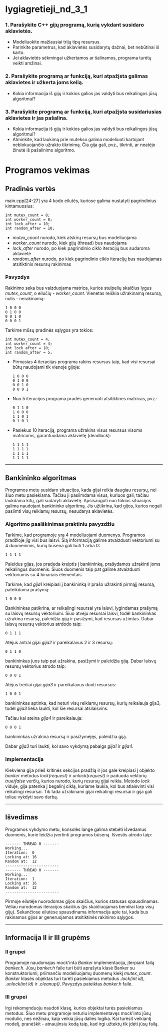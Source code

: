 # lygiagretieji_nd_3_1

### 1. Parašykite C++ gijų programą, kurią vykdant susidaro aklavietės.

- Modeliuokite mažiausiai trijų tipų resursus.
- Parinkite parametrus, kad aklavietės susidarytų dažnai, bet nebūtinai iš karto.
- Jei aklavietės sėkmingai užkertamos ar šalinamos, programa turėtų veikti amžinai.

### 2. Parašykite programą ar funkciją, kuri atpažįsta galimas aklavietes ir užkerta joms kelią.

- Kokia informacija iš gijų ir kokios galios jas valdyti bus reikalingos jūsų algoritmui?

### 3. Parašykite programą ar funkciją, kuri atpažįsta susidariusias aklavietes ir jas pašalina.

- Kokia informacija iš gijų ir kokios galios jas valdyti bus reikalingos jūsų algoritmui?
- Atminkite, kad laukimą prie mutekso galima modeliuoti kartojant neblokuojančio užrakto tikrinimą. Čia gija gali, pvz., tikrinti, ar neatėjo žinutė iš pašalinimo algoritmo.

# Programos vekimas

## Pradinės vertės

main.cpp[24-27] yra 4 kodo eilutės, kuriose galima nustatyti pagrindinius kintamuosius:

    int mutex_count = 8;
    int worker_count = 8;
    int lock_after = 10;
    int random_after = 10;

- _mutex_count_ nurodo, kiek atskirų resursų bus modeliuojama
- _worker_count_ nurodo, kiek gijų (thread) bus naudojama
- _lock_after_ nurodo, po kiek pagrindinio ciklo iteracijų bus sudaroma aklavietė
- _random_after_ nurodo, po kiek pagrindinio ciklo iteracijų bus naudojamas atsitiktinis resursų rakinimas

### Pavyzdys

Rakinimo seka bus vaizduojama matrica, kurios stulpelių skaičius lygus _mutex_count_, o eilučių - _worker_count_. Vienetas reiškia užrakinamą resursą, nulis - nerakinamą:

    1 0 0 0
    0 1 0 0
    0 0 1 0
    0 0 0 1

Tarkime mūsų pradinės sąlygos yra tokios:

    int mutex_count = 4;
    int worker_count = 4;
    int lock_after = 10;
    int random_after = 5;

- Pirmasias 4 iteracijas programa rakins resursus taip, kad visi resursai būtų naudojami tik vienoje gijoje:

      1 0 0 0
      0 1 0 0
      0 0 1 0
      0 0 0 1

- Nuo 5 iteracijos programa pradės generuoti atsitiktines matricas, pvz.:

      0 1 1 0
      1 0 0 0
      1 1 0 1
      0 1 0 1

- Pasiekus 10 iteraciją, programa užrakins visus resursus visoms matricoms, garantuodama aklavietę (deadlock):

      1 1 1 1
      1 1 1 1
      1 1 1 1
      1 1 1 1

---
## Bankininko algoritmas

Programos metu susidaro situacijos, kada gijai reikia daugiau resursų, nei šiuo metu pasiekiama. Tačiau ji pasiimdama visus, kuriuos gali, tačiau laukdama kitų, gali sudaryti aklavietę. Apsisaugoti nuo tokios situacijos galima naudojant bankininko algoritmą. Jis užtikrina, kad gijos, kurios negali pasiimti visų reikiamų resursų, nesudarys aklavietės. 

### Algoritmo paaiškinimas praktiniu pavyzdžiu

Tarkime, kad programoje yra 4 modeliuojami duomenys. Programos pradžioje jig visi bus laisvi. Šią informaciją galime atvaizduoti vektoriumi su 4 duomenimis, kurių būsena gali būti 1 arba 0:

    1 1 1 1

Paleidus gijas, jos pradeda kreiptis į bankininką, prašydamos užrakinti joms reikalingus duomenis. Šiuos duomenis taip pat galime atvaizduoti vektoriumis su 4 binariais elementais. 

Tarkime, kad _gija1_ kreipiasi į bankininką ir prašo užrakinti pirmąjį resursą, pateikdama prašymą:

    1 0 0 0

Bankininkas patikrina, ar reikalingi resursai yra laisvi, lygindamas prašymą su laisvų resursų vektoriumi. Šiuo atveju resursai laisvi, todėl bankininkas užrakina resursą, paleidžia giją ir pasižymi, kad resursas užimtas. Dabar laisvų resursų vektorius atrdodo taip:

    0 1 1 1

Atėjus antrai gijai _gija2_ ir pareikalavus 2 ir 3 resursų:
    
    0 1 1 0
    
bankininkas juos taip pat užrakina, pasižymi ir paleidžia giją. Dabar laisvų resursų vektorius atrodo taip:

    0 0 0 1

Atėjus trečiai gijai _gija3_ ir pareikalavus duoti resursus:

    1 0 0 1

bankininkas aptinka, kad neturi visų reikiamų resursų, kurių reikalauja gija3, todėl _gija3_ lieka laukti, kol šie resursai atsilaisvins. 

Tačiau kai ateina _gija4_ ir pareikalauja:

    0 0 0 1

bankininkas užrakina resursą ir pasižymėjęs, paleidžia giją.

Dabar _gija3_ turi laukti, kol savo vykdymą pabaigs _gija1_ ir _gija4_.

### Implementacija

Kiekviena gija prieš kritinės sekcijos pradžią ir jos gale kreipiasi į objekto _banker_ metodus _lock(request)_ ir _unlock(request)_ ir paduoda vektorių _true/false_ verčių, kurios nurodo, kurių resursų gijai reikia. Metodo _lock_ viduje, gija patenka į begalinį ciklą, kuriame laukia, kol bus atlaisvinti visi reikalingi resursai. Tik tada užrakinami gijai reikalingi resursai ir gija gali toliau vykdyti savo darbą.

---
## Išvedimas

Programos vykdymo metu, konsolės lange galima stebėti išvedamus duomenis, kurie leidžia įvertinti programos būseną. Išvestis atrodo taip:

    ------- THREAD 0 -------
    Working... 
    Iteration:  0
    Locking at: 16
    Random at:  12
    ------------------------
    ------- THREAD 0 -------
    Working... 
    Iteration:  1
    Locking at: 16
    Random at:  12
    ------------------------

 Pirmoje eilutėje nuorodomas gijos skaičius, kurios statusas spausdinamas. Vėliau nurodomas iteracijos skaičius (jis skaičiuojamas bendrai tarp visų gijų). Sekančiose eilutėse spausdinama informacija apie tai, kada bus rakinamos gijos ar generuojamos atsitiktinės rakinimo sąlygos.

---

## Informacija II ir III grupėms

### II grupei

Programoje naudomajas mock'inta _Banker_ implementacija, įterpiant failą _banker.h_. Jūsų _banker.h_ faile turi būti aprašyta klasė Banker su konstruktoriumi, priimančiu modeliuojamų duomenų kiekį _mutex_count_. _Banker_ klasės objektas turi turėti pasiekiamus metodus _.lock(int id)_, _.unlock(int id)_ ir _.cleanup()_. Pavyzdys pateiktas _banker.h_ faile.

 ### III grupei

Irgi rekomenduoju naudoti klasę, kurios objektai turės pasiekiamus metodus. Šiuo metu programoje neturiu implementavęs mock'into jūsų modulio, nes nežinau, kaip veikia jūsų dalies logika. Kai turėsit veikiantį modelį, pranėškit - atnaujinsiu kodą taip, kad irgi užtektų tik įdėti jūsų failą.
